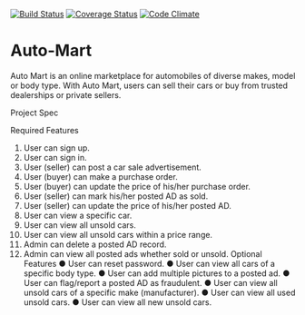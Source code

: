 [![Build Status](https://travis-ci.org/<zack403>/<Auto-Mart>.svg?branch=develop)](https://travis-ci.org/<zack403>/<Auto-Mart>)
[![Coverage Status](https://coveralls.io/repos/github/<zack403>/<Auto-Mart>/badge.svg?branch=develop)](https://coveralls.io/github/<zack403>/<Auto-Mart>?branch=develop)
[![Code Climate](https://codeclimate.com/github/codeclimate/codeclimate/badges/gpa.svg)](https://codeclimate.com/github/<zack403>/<Auto-Mart>)


# Auto-Mart
Auto Mart is an online marketplace for automobiles of diverse makes, model or body type. With Auto Mart, users can sell their cars or buy from trusted dealerships or private sellers.

Project Spec

Required Features
1. User can sign up.
2. User can sign in.
3. User (seller) can post a car sale advertisement.
4. User (buyer) can make a purchase order.
5. User (buyer) can update the price of his/her purchase order.
6. User (seller) can mark his/her posted AD as sold.
7. User (seller) can update the price of his/her posted AD.
8. User can view a specific car.
9. User can view all unsold cars.
10. User can view all unsold cars within a price range.
11. Admin can delete a posted AD record.
12. Admin can view all posted ads whether sold or unsold.
Optional Features
● User can reset password.
● User can view all cars of a specific body type.
● User can add multiple pictures to a posted ad.
● User can flag/report a posted AD as fraudulent.
● User can view all unsold cars of a specific make (manufacturer).
● User can view all used unsold cars.
● User can view all new unsold cars.
